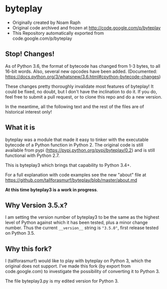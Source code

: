 # byteplay

* Originally created by Noam Raph
* Original code archived and frozen at http://code.google.com/p/byteplay
* This Repository automatically exported from code.google.com/p/byteplay

## Stop! Changes!

As of Python 3.6, the format of bytecode has changed from 1-3 bytes, to all 16-bit words. 
Also, several new opcodes have been added.
(Documented: https://docs.python.org/3/whatsnew/3.6.html#cpython-bytecode-changes)

These changes pretty thoroughly invalidate most features of byteplay!
It could be fixed, no doubt, but I don't have the inclination to do it.
If you do, feel free to submit a pull request, or to clone this repo and do a new version.

In the meantime, all the following text and the rest of the files are of historical interest only!

## What it is

byteplay was a module that made it easy to tinker with the executable
bytecode of a Python function in Python 2.
The original code is still available from pypi
(https://pypi.python.org/pypi/byteplay/0.2) and is still functional with Python 2.7.

This is byteplay3 which brings that capability to Python 3.4+.

For a full explanation with code examples see the new "about" file at
https://github.com/tallforasmurf/byteplay/blob/master/about.md

**At this time byteplay3 is a work in progress**.

## Why Version 3.5.x?

I am setting the version number of byteplay3 to be the same as the
highest level of Python against which it has been tested,
plus a minor change number.
Thus the current `__version__` string is `"3.5.0"`,
first release tested on Python 3.5.

## Why this fork?

I (tallforasmurf) would like to play with byteplay on Python 3,
which the original does not support.
I've made this fork (by export from code.google.com)
to investigate the possibility of converting it to Python 3.

The file byteplay3.py is my edited version for Python 3.



